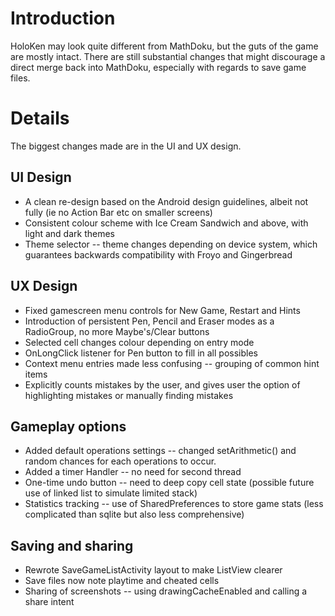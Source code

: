 # Introduction #

HoloKen may look quite different from MathDoku, but the guts of the game are mostly intact. There are still substantial changes that might discourage a direct merge back into MathDoku, especially with regards to save game files.


# Details #

The biggest changes made are in the UI and UX design.

## UI Design ##

  * A clean re-design based on the Android design guidelines, albeit not fully (ie no Action Bar etc on smaller screens)
  * Consistent colour scheme with Ice Cream Sandwich and above, with light and dark themes
  * Theme selector -- theme changes depending on device system, which guarantees backwards compatibility with Froyo and Gingerbread

## UX Design ##

  * Fixed gamescreen menu controls for New Game, Restart and Hints
  * Introduction of persistent Pen, Pencil and Eraser modes as a RadioGroup, no more Maybe's/Clear buttons
  * Selected cell changes colour depending on entry mode
  * OnLongClick listener for Pen button to fill in all possibles
  * Context menu entries made less confusing -- grouping of common hint items
  * Explicitly counts mistakes by the user, and gives user the option of highlighting mistakes or manually finding mistakes

## Gameplay options ##

  * Added default operations settings -- changed setArithmetic() and random chances for each operations to occur.
  * Added a timer Handler -- no need for second thread
  * One-time undo button -- need to deep copy cell state (possible future use of linked list to simulate limited stack)
  * Statistics tracking -- use of SharedPreferences to store game stats (less complicated than sqlite but also less comprehensive)

## Saving and sharing ##

  * Rewrote SaveGameListActivity layout to make ListView clearer
  * Save files now note playtime and cheated cells
  * Sharing of screenshots -- using drawingCacheEnabled and calling a share intent
